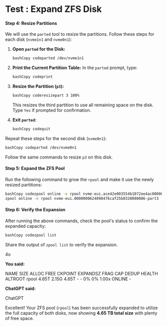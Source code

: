 # Test : Expand ZFS Disk

#### **Step 4: Resize Partitions**

We will use the `parted` tool to resize the partitions. Follow these steps for each disk (`nvme1n1` and `nvme0n1`):

1.  **Open `parted` for the Disk:**

    ```bash
    bashCopy codeparted /dev/nvme1n1
    ```
2.  **Print the Current Partition Table:** In the `parted` prompt, type:

    ```bash
    bashCopy codeprint
    ```
3.  **Resize the Partition (`p3`):**

    ```bash
    bashCopy coderesizepart 3 100%
    ```

    This resizes the third partition to use all remaining space on the disk. Type `Yes` if prompted for confirmation.
4.  **Exit `parted`:**

    ```bash
    bashCopy codequit
    ```

Repeat these steps for the second disk (`nvme0n1`):

```bash
bashCopy codeparted /dev/nvme0n1
```

Follow the same commands to resize `p3` on this disk.

#### **Step 5: Expand the ZFS Pool**

Run the following command to grow the `rpool` and make it use the newly resized partitions:

```bash
bashCopy codezpool online -e rpool nvme-eui.ace42e003554b1072ee4ac0000000001-part3
zpool online -e rpool nvme-eui.0000000624098476caf25b0320000086-part3
```

#### **Step 6: Verify the Expansion**

After running the above commands, check the pool's status to confirm the expanded capacity:

```bash
bashCopy codezpool list
```

Share the output of `zpool list` to verify the expansion.

4o

**You said:**

NAME SIZE ALLOC FREE CKPOINT EXPANDSZ FRAG CAP DEDUP HEALTH ALTROOT rpool 4.65T 2.15G 4.65T - - 0% 0% 1.00x ONLINE -

**ChatGPT said:**

ChatGPT

Excellent! Your ZFS pool (`rpool`) has been successfully expanded to utilize the full capacity of both disks, now showing **4.65 TB total size** with plenty of free space.
